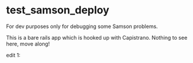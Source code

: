 test_samson_deploy
==================

For dev purposes only for debugging some Samson problems.

This is a bare rails app which is hooked up with Capistrano. 
Nothing to see here, move along!

edit 1:
